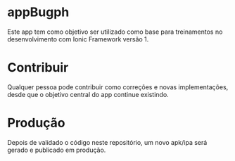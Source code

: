 # appBugph

Este app tem como objetivo ser utilizado como base para treinamentos no desenvolvimento com Ionic Framework versão 1.

# Contribuir

Qualquer pessoa pode contribuir como correções e novas implementações, desde que o objetivo central do app continue existindo.

# Produção

Depois de validado o código neste repositório, um novo apk/ipa será gerado e publicado em produção.
